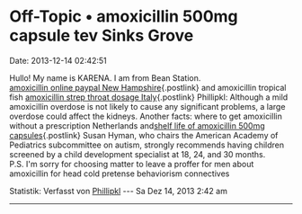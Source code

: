 Off-Topic • amoxicillin 500mg capsule tev Sinks Grove
=====================================================

Date: 2013-12-14 02:42:51

Hullo! My name is KARENA. I am from Bean Station.\
[amoxicillin online paypal New
Hampshire](http://amoxicillin100.blog.com/2013/12/13/buy-amoxicillin-500mg-no-prescription/){.postlink}
and amoxicillin tropical fish [amoxicillin strep throat dosage
Italy](http://newsamoxicillin.webspawner.com/price-for-amoxicillin-without-insurance/){.postlink}
Phillipkl: Although a mild amoxicillin overdose is not likely to cause
any significant problems, a large overdose could affect the kidneys.
Another facts: where to get amoxicillin without a prescription
Netherlands and[shelf life of amoxicillin 500mg
capsules](http://amoxicillinreviews.webs.com/apps/blog/show/39603788-buy-cheap-amoxicillin-online){.postlink}
Susan Hyman, who chairs the American Academy of Pediatrics subcommittee
on autism, strongly recommends having children screened by a child
development specialist at 18, 24, and 30 months.\
P.S. I\'m sorry for choosing matter to leave a proffer for men about
amoxicillin for head cold pretense behaviorism connectives

Statistik: Verfasst von
[Phillipkl](http://forum.yacy-websuche.de/memberlist.php?mode=viewprofile&u=9158)
--- Sa Dez 14, 2013 2:42 am

------------------------------------------------------------------------
